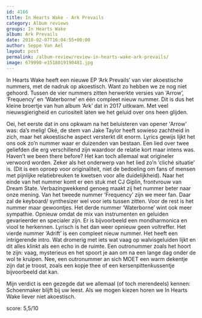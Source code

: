 ```yaml
---
id: 4166
title: In Hearts Wake - Ark Prevails
category: Album reviews
groups: In Hearts Wake
album: Ark Prevails
date: 2018-02-07T16:04:55+00:00
author: Seppe Van Ael
layout: post
permalink: /album-review/review-in-hearts-wake-ark-prevails/
image: 679990-e1518019190481.jpg
---
```

In Hearts Wake heeft een nieuwe EP ‘Ark Prevails’ van vier akoestische nummers, met de nadruk op akoestisch. Want zo hebben we ze nog niet gehoord. Tussen de vier nummers zitten herwerkte versies van ‘Arrow’, ‘Frequency’ en ‘Waterborne’ en één compleet nieuw nummer. Dit is dus het kleine broertje van hun album ‘Ark’ dat in 2017 uitkwam. Met veel nieuwsgierigheid en curiositeit laten we het geluid over ons heen glijden.

Oei, het eerste dat in ons opkwam na het beluisteren van opener 'Arrow' was: da’s melig! Oké, de stem van Jake Taylor heeft sowieso zachtheid in zich, maar het akoestische aspect versterkt dit enorm. Lyrics gewijs lijkt het ons ook zo’n nummer waar er duizenden van bestaan. Een lied over twee geliefden die erg verschillend zijn waardoor de relatie kort maar intens was. Haven’t we been there before? Het kan toch allemaal wat origineler verwoord worden. Zeker als het onderwerp van het lied zo’n ‘cliché situatie’ is. (Dit is een oproep voor originaliteit, niet de bedoeling om fans of mensen met pijnlijke relatiebreuken te kwetsen voor alle duidelijkheid). Naar het einde van het nummer komt er een stuk met CJ Giplin, frontvrouw van Dream State. Verbazingwekkend genoeg maakt zij het nummer beter naar onze mening. Van het tweede nummer ‘Frequency’ zijn we meer fan. Daar zal de keyboard/ synthesizer wel voor iets tussen zitten. Voor de rest is het nummer maar gewoontjes. Het derde nummer ‘Waterborne’ wint ook meer sympathie. Opnieuw omdat de mix van instrumenten en geluiden gevarieerder en specialer zijn. Er is bijvoorbeeld een mondharmonica en viool te herkennen. Lyrisch is het dan weer opnieuw geen voltreffer. Het vierde nummer ‘Adrift’ is een compleet nieuw nummer. Het heeft een intrigerende intro. Wat dromerig met iets wat vaag op walvisgeluiden lijkt en dit alles klinkt als een echo in de ruimte. Een outronummer zoals het hoort te zijn: vaag, mysterieus en het spoort je aan om na een lange dag onder de wol te kruipen. Nee, een outronummer an sich MOET een warm dekentje zijn dat je troost, zoals een kopje thee of een kersenpittenkussentje bijvoorbeeld dat kan.

Mijn verdict is een gezegde dat we allemaal (of toch merendeels) kennen: Schoenmaker blijft bij uw leest. Als we mogen kiezen horen we In Hearts Wake liever niet akoestisch.

score: 5,5/10

&nbsp;